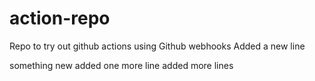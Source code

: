# action-repo
Repo to try out github actions using Github webhooks
Added a new line

something new
added one more line
added more lines

